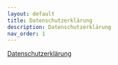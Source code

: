 ```yaml
---
layout: default
title: Datenschutzerklärung
description: Datenschutzerklärung
nav_order: 1
---
```


<a href="https://www.iubenda.com/privacy-policy/72159696" class="iubenda-white no-brand iubenda-noiframe iubenda-embed iub-legal-only iub-no-markup iubenda-noiframe iub-body-embed" title="Datenschutzerklärung">Datenschutzerklärung</a><script type="text/javascript">(function (w,d) {var loader = function () {var s = d.createElement("script"), tag = d.getElementsByTagName("script")[0]; s.src="https://cdn.iubenda.com/iubenda.js"; tag.parentNode.insertBefore(s,tag);}; if(w.addEventListener){w.addEventListener("load", loader, false);}else if(w.attachEvent){w.attachEvent("onload", loader);}else{w.onload = loader;}})(window, document);</script>